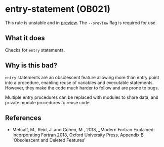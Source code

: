 # entry-statement (OB021)
This rule is unstable and in [preview](../preview.md). The `--preview` flag is required for use.

## What it does
Checks for `entry` statements.

## Why is this bad?
`entry` statements are an obsolescent feature allowing more than entry point
into a procedure, enabling reuse of variables and executable
statements. However, they make the code much harder to follow and are prone
to bugs.

Multiple entry procedures can be replaced with modules to share data, and
private module procedures to reuse code.

## References
- Metcalf, M., Reid, J. and Cohen, M., 2018, _Modern Fortran Explained:
  Incorporating Fortran 2018, Oxford University Press, Appendix B
  'Obsolescent and Deleted Features'